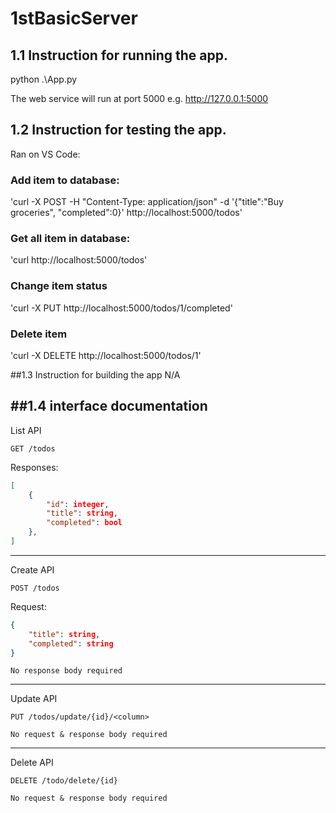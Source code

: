 # 1stBasicServer
## 1.1 Instruction for running the app.
python .\App.py

The web service will run at port 5000 e.g. http://127.0.0.1:5000

## 1.2 Instruction for testing the app.
Ran on VS Code:
### Add item to database:
'curl -X POST -H "Content-Type: application/json" -d '{\"title\":\"Buy groceries\", \"completed\":0}' http://localhost:5000/todos'

### Get all item in database:
'curl http://localhost:5000/todos'

### Change item status
'curl -X PUT http://localhost:5000/todos/1/completed'

### Delete item
'curl -X DELETE http://localhost:5000/todos/1'

##1.3 Instruction for building the app
N/A

##1.4 interface documentation
---
List API
```http
GET /todos
```
Responses:
```json
[
    {
        "id": integer,
        "title": string,
        "completed": bool
    },
]
```
---
Create API
```http
POST /todos
```
Request:
```json
{
    "title": string,
    "completed": string
}
```
```
No response body required
```
---
Update API
```http
PUT /todos/update/{id}/<column>
```
```
No request & response body required
```
---
Delete API
```http
DELETE /todo/delete/{id}
```
```
No request & response body required
```
